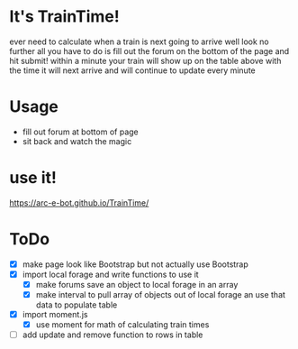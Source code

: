 # It's TrainTime!
ever need to calculate when a train is next going to arrive well look no further all you have to do is fill out the forum on the bottom of the page and hit submit! within a minute your train will show up on the table above with the time it will next arrive and will continue to update every minute

# Usage
- fill out forum at bottom of page
- sit back and watch the magic

# use it!
https://arc-e-bot.github.io/TrainTime/

# ToDo
- [x] make page look like Bootstrap but not actually use Bootstrap
- [x] import local forage and write functions to use it 
    - [x] make forums save an object to local forage in an array 
    - [x] make interval to pull array of objects out of local forage an use that data to populate table
- [x] import moment.js 
    - [x] use moment for math of calculating train times 
- [ ] add update and remove function to rows in table 